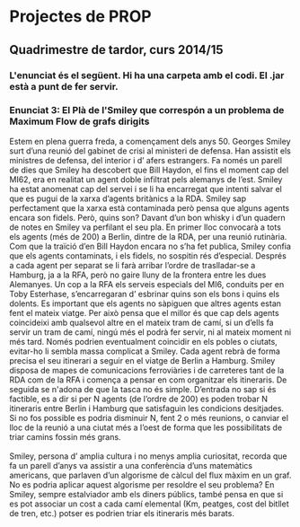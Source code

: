 <h1>Projectes de PROP</h1>
<h2>Quadrimestre de tardor, curs 2014/15</h2>

<h3>L'enunciat és el següent. Hi ha una carpeta amb el codi. El .jar està a punt de fer servir.</h3>

<h3>Enunciat 3: El Plà de l'Smiley que correspón a un problema de Maximum Flow de grafs dirigits</h3>

<p>Estem en plena guerra freda, a començament dels anys 50. Georges Smiley surt d’una reunió del gabinet de crisi al ministeri de defensa. Han assistit els ministres de defensa, del interior i d’ afers estrangers. Fa només un parell de dies que Smiley ha descobert que Bill Haydon, el fins el moment cap del MI62, era en realitat un agent doble infiltrat pels alemanys de l’est. Smiley ha estat anomenat cap del servei i se li ha encarregat que intenti salvar el que es pugui de la xarxa d’agents britànics a la RDA. Smiley sap perfectament que la xarxa està contaminada però pensa que alguns agents encara son fidels. Però, quins son? Davant d’un bon whisky i d’un quadern de notes en Smiley va perfilant el seu pla. En primer lloc convocarà a tots els agents (més de 200) a Berlin, dintre de la RDA, per una reunió rutinària. Com que la traïció d’en Bill Haydon encara no s’ha fet publica, Smiley confia que els agents contaminats, i els fidels, no sospitin rés d’especial. Després a cada agent per separat se li farà arribar l’ordre de traslladar-se a Hamburg, ja a la RFA, però no gaire lluny de la frontera entre les dues Alemanyes. Un cop a la RFA els serveis especials del MI6, conduits per en Toby Esterhase, s’encarregaran d’ esbrinar quins son els bons i quins els dolents. Es important que els agents no sàpiguen que altres agents estan fent el mateix viatge. Per això pensa que el millor és que cap dels agents coincideixi amb qualsevol altre en el mateix tram de camí, si un d’ells fa servir un tram de camí, ningú més el podrà fer servir, ni al mateix moment ni més tard. Només podrien eventualment coincidir en els pobles o ciutats, evitar-ho li sembla massa complicat a Smiley. Cada agent rebrà de forma precisa el seu itinerari a seguir en el viatge de Berlin a Hamburg. Smiley disposa de mapes de comunicacions ferroviàries i de carreteres tant de la RDA com de la RFA i comença a pensar en com organitzar els itineraris. De seguida se n'adona de que la tasca no és simple. D’entrada no sap si és factible, es a dir si per N agents (de l’ordre de 200) es poden trobar N itineraris entre Berlin i Hamburg que satisfaguin les condicions desitjades. Si no fos possible es podria disminuir N, fent 2 o més reunions, o canviar el lloc de la reunió a una ciutat més a l’oest de forma que les possibilitats de triar camins fossin més grans. <br/><br/>
Smiley, persona d’ amplia cultura i no menys amplia curiositat, recorda que fa un parell d’anys va assistir a una conferència d’uns matemàtics americans, que parlaven d’un algorisme de càlcul del flux màxim en un graf. No es podria aplicar aquest algorisme per resoldre el seu problema? En Smiley, sempre estalviador amb els diners públics, també pensa en que si es pot associar un cost a cada camí elemental (Km, peatges, cost del bitllet de tren, etc.) potser es podrien triar els itineraris més barats.</p>